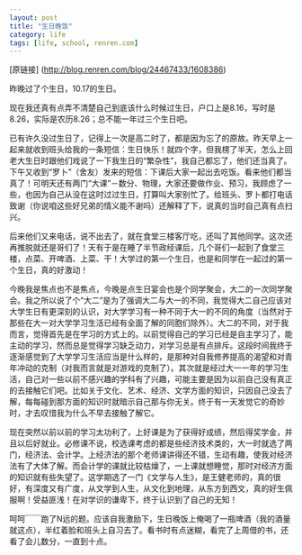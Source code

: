 ```yaml
---
layout: post
title: "生日晚饭"
category: life
tags: [life, school, renren.com]
---
```


[原链接] (http://blog.renren.com/blog/24467433/1608386)

昨晚过了个生日，10.17的生日。

现在我还真有点弄不清楚自己到底该什么时候过生日，户口上是8.16，写时是8.26，实际是农历8.26；总不能一年过三个生日吧。

已有许久没过生日了，记得上一次是高二时了，都是因为忘了的原故。昨天早上一起来就收到班头给我的一条短信：生日快乐！就四个字，但我楞了半天，怎么上回老大生日时跟他们戏说了一下我生日的“繁杂性”，我自己都忘了，他们还当真了。下午又收到“罗卜”（舍友）发来的短信：下课后大家一起出去吃饭。看来他们都当真了！可明天还有两门“大课”－数分、物理，大家还要做作业、预习，我顾虑了一些，也因为自己从没在这时过过生日，打算叫大家别忙了。给班头、罗卜都打电话致谢（你说咱这些好兄弟的情义能不谢吗）还解释了下，说真的当时自己真有点扫兴。

后来他们又来电话，说不出去了，就在食堂三楼客厅吃，还叫了其他同学。这次还再推脱就还是哥们了！天有于是在睡了半节政经课后，几个哥们一起到了食堂三楼，点菜、开啤酒、上菜、干！大学过的第一个生日，也是和同学在一起过的第一个生日，真的好激动！

今晚我是焦点也不是焦点，今晚是点生日宴会也是个同学聚会，大二的一次同学聚会。我之所以说了个“大二”是为了强调大二与大一的不同，我觉得大二自己应该对大学生日有更深刻的认识，对大学学习有一种不同于大一的不同的角度（当然对于那些在大一对大学学习生活已经有全面了解的同胞们除外）。大二的不同，对于我而言，觉得首先是在学习的方式上的。以前觉得自己的学习已经是自主学习了，能主动的学习，然而总是觉得学习缺乏动力，对学习总是有点排斥。这段时间我终于逐渐感觉到了大学学习生活应当是什么样的，是那种对自我修养提高的渴望和对青年冲动的克制（对我而言就是对游戏的克制了）。其次就是经过大一一年的学习生活，自己对一些以前不感兴趣的学科有了兴趣，可能主要是因为以前自己没有真正的去接触它们吧。比如关于文化、艺术、经济、文学方面的知识，只因自己没去了解，每每碰到那方面的知识时就暗示自己那与你无关。终于有一天发觉它的奇妙时，才去叹惜我为什么不早去接触了解它。

现在突然以前以前的学习太功利了，上好课是为了获得好成绩，然后得奖学金，并且以后好就业。必修课不说，校选课考虑的都是些经济技术类的，大一时就选了两门，经济法、会计学。上经济法的那个老师课讲得还不错，生动有趣，使我对经济法有了大体了解。而会计学的课就比较枯燥了，一上课就想睡觉，那时对经济方面的知识就有些失望了。这学期选了一门《文学与人生》，是王健老师的，真的很好，有深度又有广度，从文学到人生，从文化到地理，从东方到西文，真的好生佩服啊！受益匪浅！在对学识的谦卑下，终于认识到了自己的无知！

呵呵￣￣跑了N远的题。应该自我激励下，生日晚饭上俺喝了一瓶啤酒（我的酒量就这点），半红着脸和班头上自习去了。看书时有点迷糊，看完了上周借的书，还看了会儿数分，一直到十点。
